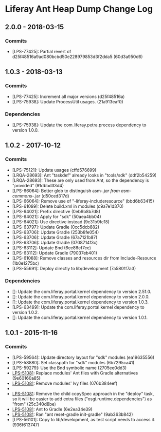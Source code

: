 # Liferay Ant Heap Dump Change Log

## 2.0.0 - 2018-03-15

### Commits
- [LPS-77425]: Partial revert of d25f48516a9ad080bcbd50e228979853d3f2dda5
(60d3a950d6)

## 1.0.3 - 2018-03-13

### Commits
- [LPS-77425]: Increment all major versions (d25f48516a)
- [LPS-75938]: Update ProcessUtil usages. (21a913eaf0)

### Dependencies
- [LPS-75938]: Update the com.liferay.petra.process dependency to version 1.0.0.

## 1.0.2 - 2017-10-12

### Commits
- [LPS-75121]: Update usages (cffd576699)
- [LRQA-28693]: Ant "taskdef" already looks in "tools/sdk" (ddf2b54259)
- [LRQA-28693]: These are only used from Ant, so the dependency is "provided"
(91dbbd33d4)
- [LPS-66064]: Better glob to distinguish asm-*.jar from asm-commons-*.jar
(d50ced317d)
- [LPS-66064]: Remove use of "-liferay-includeresource" (bbd6b63415)
- [LPS-61099]: Delete build.xml in modules (c9a7e1d370)
- [LPS-64021]: Prefix directive (0eb9b8b7d8)
- [LPS-64021]: Apply for "sdk" (50aea4bb04)
- [LPS-64021]: Use directive instead (9c31b9fc18)
- [LPS-63797]: Update Gradle (0cc5dcb882)
- [LPS-63706]: Update Gradle (253b8fe054)
- [LPS-63706]: Update Gradle (67a7121b87)
- [LPS-63706]: Update Gradle (0708714f3c)
- [LPS-63112]: Update Bnd (6ee86cf7ce)
- [LPS-63112]: Update Gradle (79037eb401)
- [LPS-61088]: Remove classes and resources dir from Include-Resource
(1b0e1275bc)
- [LPS-55691]: Deploy directly to lib/development (7a5801f7a3)

### Dependencies
- []: Update the com.liferay.portal.kernel dependency to version 2.51.0.
- []: Update the com.liferay.portal.kernel dependency to version 2.0.0.
- []: Update the com.liferay.portal.kernel dependency to version 1.0.3.
- [LPS-63499]: Update the com.liferay.portal.kernel dependency to version 1.0.2.
- []: Update the com.liferay.portal.kernel dependency to version 1.0.1.

## 1.0.1 - 2015-11-16

### Commits
- [LPS-59564]: Update directory layout for "sdk" modules (ea19635556)
- [LPS-58880]: Set classpath for "sdk" modules (6b7295ca41)
- [LPS-59279]: Use the Bnd symbolic name (2705ee0dd3)
- [LPS-51081]: Replace modules' Ant files with Gradle alternatives (9e60160a85)
- [LPS-51081]: Remove modules' Ivy files (076b384eef)
- [LPS-51081]: Simplify (47109bb8b7)
- [LPS-51081]: Remove the child copySpec approach in the "deploy" task, so it
will be easier to add extra files ("osgi.runtime.dependencies") as "from"
(25c340d8be)
- [LPS-51081]: Ant to Gradle (6e2ea34e39)
- [LPS-51081]: Ran "ant reset-gradle init-gradle" (9ab363b842)
- [LPS-56101]: Copy to lib/development, as test script needs to access it.
(936f613747)